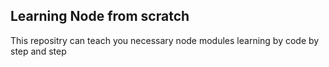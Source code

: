 ## Learning Node from scratch

This repositry can teach you necessary node modules learning by code by step and step